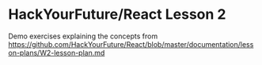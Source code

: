 # HackYourFuture/React Lesson 2


Demo exercises explaining the concepts from https://github.com/HackYourFuture/React/blob/master/documentation/lesson-plans/W2-lesson-plan.md



